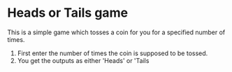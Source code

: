 # Heads or Tails game

This is a simple game which tosses a coin for you for a specified number of times.
1. First enter the number of times the coin is supposed to be tossed. 
2. You get the outputs as either 'Heads' or 'Tails